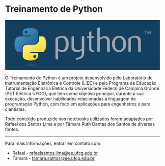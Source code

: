 # Treinamento de Python

![Treinamento de Python](picture_python.jpg)

O Treinamento de Python é um projeto desenvolvido pelo Laboratório de
Instrumentação Eletrônica e Controle (LIEC) e pelo Programa de Educação Tutorial
de Engenharia Elétrica da Universidade Federal de Campina Grande (PET Elétrica
UFCG), que tem como objetivo principal, durante a sua execução, desenvolver
habilidades relacionadas a linguagem de programação Python, com foco em
aplicações para engenheiros e para cientistas.

Todo conteúdo produzido nos notebooks utilizados foram adaptados por Rafael dos Santos Lima e por Tâmara Ruth Dantas dos Santos de diversas fontes.

---

Para mais informações, entrar em contato com:
*   Rafael - rafaelsantos.lima@ee.ufcg.edu.br
*   Tâmara - tamara.santos@ee.ufcg.edu.br
